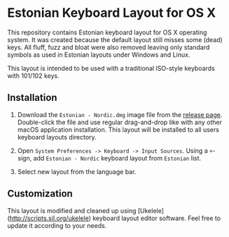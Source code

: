 # Estonian Keyboard Layout for OS X
This repository contains Estonian keyboard layout for OS X operating system. It was created because the default layout still misses some (dead) keys. All fluff, fuzz and bloat were also removed leaving only standard symbols as used in Estonian layouts under Windows and Linux.

This layout is intended to be used with a traditional ISO-style keyboards with 101/102 keys.

## Installation
1. Download the `Estonian - Nordic.dmg` image file from the [release page](https://github.com/theranger/osx-estonian-layout/releases/latest). Double-click the file and use regular drag-and-drop like with any other macOS application installation. This layout will be installed to all users keyboard layouts directory.

2. Open `System Preferences -> Keyboard -> Input Sources`. Using a `+`-sign, add `Estonian - Nordic` keyboard layout from `Estonian` list.

3. Select new layout from the language bar.

## Customization
This layout is modified and cleaned up using [Ukelele] (http://scripts.sil.org/ukelele) keyboard layout editor software. Feel free to update it according to your needs.
